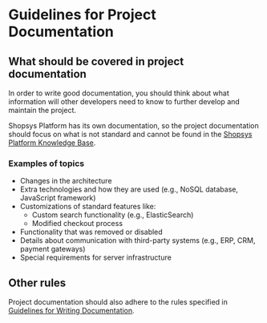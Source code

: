 # Guidelines for Project Documentation

## What should be covered in project documentation

In order to write good documentation, you should think about what information will other developers need to know to further develop and maintain the project.

Shopsys Platform has its own documentation, so the project documentation should focus on what is not standard and cannot be found in the [Shopsys Platform Knowledge Base](../index.md).

### Examples of topics

-   Changes in the architecture
-   Extra technologies and how they are used (e.g., NoSQL database, JavaScript framework)
-   Customizations of standard features like:
    -   Custom search functionality (e.g., ElasticSearch)
    -   Modified checkout process
-   Functionality that was removed or disabled
-   Details about communication with third-party systems (e.g., ERP, CRM, payment gateways)
-   Special requirements for server infrastructure

## Other rules

Project documentation should also adhere to the rules specified in [Guidelines for Writing Documentation](../contributing/guidelines-for-writing-documentation.md).
